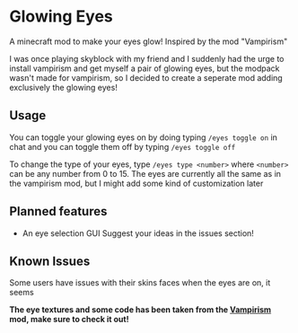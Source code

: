 # Glowing Eyes
A minecraft mod to make your eyes glow! Inspired by the mod "Vampirism"

I was once playing skyblock with my friend and I suddenly had the urge to install vampirism and get myself a pair of glowing eyes, but the modpack wasn't made for vampirism, so I decided to create a seperate mod adding exclusively the glowing eyes!

## Usage
You can toggle your glowing eyes on by doing typing `/eyes toggle on` in chat and you can toggle them off by typing `/eyes toggle off`

To change the type of your eyes, type `/eyes type <number>` where `<number>` can be any number from 0 to 15. The eyes are currently all the same as in the vampirism mod, but I might add some kind of customization later

## Planned features
- An eye selection GUI
Suggest your ideas in the issues section!

## Known Issues
Some users have issues with their skins faces when the eyes are on, it seems


**The eye textures and some code has been taken from the [Vampirism](https://github.com/TeamLapen/Vampirism) mod, make sure to check it out!**
